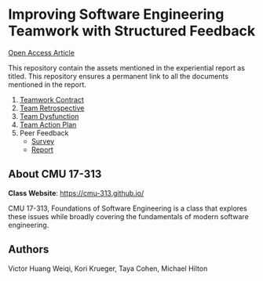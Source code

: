 # Improving Software Engineering Teamwork with Structured Feedback

[Open Access Article](https://dl.acm.org/doi/abs/10.1145/3626252.3630877)

This repository contain the assets mentioned in the experiential report as titled. This repository ensures a permanent link to all the documents mentioned in the report.

1. [Teamwork Contract](/teamwork-contract.md)
2. [Team Retrospective](/team-retrospective.md)
3. [Team Dysfunction](/team-dysfunction.md)
4. [Team Action Plan](/team-action-plan.docx)
5. Peer Feedback
   - [Survey](/team-assessment-survey.docx)
   - [Report](/team-assessment-report.docx)

## About CMU 17-313

**Class Website**: https://cmu-313.github.io/

CMU 17-313, Foundations of Software Engineering is a class that explores these issues while broadly covering the fundamentals of modern software engineering. 

## Authors 

Victor Huang Weiqi, Kori Krueger, Taya Cohen, Michael Hilton

